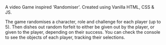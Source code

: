 A video Game inspired 'Randomiser'.
Created using Vanilla HTML, CSS & JS.

The game randomises a character, role and challenge for each player (up to 5).
Then dishes out random forfeit to either be given out by the player, or given to the player, depending on their success.
You can check the console to see the objects of each player, tracking their selections.
